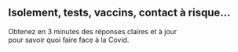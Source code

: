 ## Isolement, tests, vaccins, contact à risque…


<div class="js-intro">

<p class="tagline">Obtenez en 3 minutes des réponses claires
et à jour<br>pour savoir quoi faire face à la Covid.</p>

</div>
